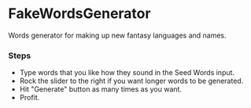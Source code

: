# FakeWordsGenerator
Words generator for making up new fantasy languages and names.

### Steps
  * Type words that you like how they sound in the Seed Words input.
  * Rock the slider to the right if you want longer words to be generated.
  * Hit "Generate" button as many times as you want.
  * Profit.


